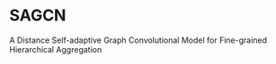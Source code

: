 # SAGCN

A Distance Self-adaptive Graph Convolutional Model for Fine-grained Hierarchical Aggregation
